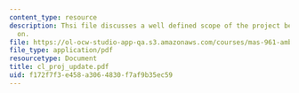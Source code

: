 ```yaml
---
content_type: resource
description: Thsi file discusses a well defined scope of the project being worked
  on.
file: https://ol-ocw-studio-app-qa.s3.amazonaws.com/courses/mas-961-ambient-intelligence-spring-2005/f172f7f3e458a3064830f7af9b35ec59_cl_proj_update.pdf
file_type: application/pdf
resourcetype: Document
title: cl_proj_update.pdf
uid: f172f7f3-e458-a306-4830-f7af9b35ec59
---
```

